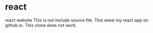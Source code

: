 # react
react website
This is not include source file. This wiew my react app on github.io.
This clone does not work. 

